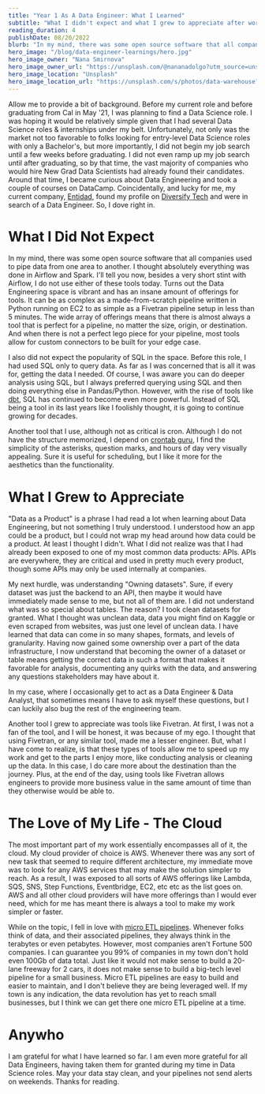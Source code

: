 ```yaml
---
title: "Year 1 As A Data Engineer: What I Learned"
subtitle: "What I didn't expect and what I grew to appreciate after working as a Data Engineer"
reading_duration: 4
publishDate: 08/20/2022
blurb: "In my mind, there was some open source software that all companies used to pipe data from one area to another. I thought absolutely everything was done in Airflow and Spark. I'll tell you now, besides a very short stint with Airflow, I do not use either of these tools today. Turns out the Data Engineering space is vibrant and has an insane amount of offerings for tools."
hero_image: "/blog/data-engineer-learnings/hero.jpg"
hero_image_owner: "Nana Smirnova"
hero_image_owner_url: "https://unsplash.com/@nananadolgo?utm_source=unsplash&utm_medium=referral&utm_content=creditCopyText"
hero_image_location: "Unsplash"
hero_image_location_url: "https://unsplash.com/s/photos/data-warehouse?utm_source=unsplash&utm_medium=referral&utm_content=creditCopyText"
---
```

Allow me to provide a bit of background. Before my current role and before graduating from Cal in May '21, I was planning to find a Data Science role. I was hoping it would be relatively simple given that I had several Data Science roles & internships under my belt. Unfortunately, not only was the market not too favorable to folks looking for entry-level Data Science roles with only a Bachelor's, but more importantly, I did not begin my job search until a few weeks before graduating. I did not even ramp up my job search until after graduating, so by that time, the vast majority of companies who would hire New Grad Data Scientists had already found their candidates. Around that time, I became curious about Data Engineering and took a couple of courses on DataCamp. Coincidentally, and lucky for me, my current company, [Entidad](https://www.entidad.io/), found my profile on [Diversify Tech](https://www.diversifytech.co/) and were in search of a Data Engineer. So, I dove right in.

# What I Did Not Expect
In my mind, there was some open source software that all companies used to pipe data from one area to another. I thought absolutely everything was done in Airflow and Spark. I'll tell you now, besides a very short stint with Airflow, I do not use either of these tools today. Turns out the Data Engineering space is vibrant and has an insane amount of offerings for tools. It can be as complex as a made-from-scratch pipeline written in Python running on EC2 to as simple as a Fivetran pipeline setup in less than 5 minutes. The wide array of offerings means that there is almost always a tool that is perfect for a pipeline, no matter the size, origin, or destination. And when there is not a perfect lego piece for your pipeline, most tools allow for custom connectors to be built for your edge case.

I also did not expect the popularity of SQL in the space. Before this role, I had used SQL only to query data. As far as I was concerned that is all it was for, getting the data I needed. Of course, I was aware you can do deeper analysis using SQL, but I always preferred querying using SQL and then doing everything else in Pandas/Python. However, with the rise of tools like [dbt](https://www.getdbt.com/), SQL has continued to become even more powerful. Instead of SQL being a tool in its last years like I foolishly thought, it is going to continue growing for decades.

Another tool that I use, although not as critical is cron. Although I do not have the structure memorized, I depend on [crontab guru](https://crontab.guru/), I find the simplicity of the asterisks, question marks, and hours of day very visually appealing. Sure it is useful for scheduling, but I like it more for the aesthetics than the functionality.

# What I Grew to Appreciate
"Data as a Product" is a phrase I had read a lot when learning about Data Engineering, but not something I truly understood. I understood how an app could be a product, but I could not wrap my head around how data could be a product. At least I thought I didn't. What I did not realize was that I had already been exposed to one of my most common data products: APIs. APIs are everywhere, they are critical and used in pretty much every product, though some APIs may only be used internally at companies. 

My next hurdle, was understanding "Owning datasets". Sure, if every dataset was just the backend to an API, then maybe it would have immediately made sense to me, but not all of them are. I did not understand what was so special about tables. The reason? I took clean datasets for granted. What I thought was unclean data, data you might find on Kaggle or even scraped from websites, was just one level of unclean data. I have learned that data can come in so many shapes, formats, and levels of granularity.  Having now gained some ownership over a part of the data infrastructure, I now understand that becoming the owner of a dataset or table means getting the correct data in such a format that makes it favorable for analysis, documenting any quirks with the data, and answering any questions stakeholders may have about it.

In my case, where I occasionally get to act as a Data Engineer & Data Analyst, that sometimes means I have to ask myself these questions, but I can luckily also bug the rest of the engineering team.

Another tool I grew to appreciate was tools like Fivetran. At first, I was not a fan of the tool, and I will be honest, it was because of my ego. I thought that using Fivetran, or any similar tool, made me a lesser engineer. But, what I have come to realize, is that these types of tools allow me to speed up my work and get to the parts I enjoy more, like conducting analysis or cleaning up the data. In this case, I do care more about the destination than the journey. Plus, at the end of the day, using tools like Fivetran allows engineers to provide more business value in the same amount of time than they otherwise would be able to.

# The Love of My Life - The Cloud
The most important part of my work essentially encompasses all of it, the cloud. My cloud provider of choice is AWS. Whenever there was any sort of new task that seemed to require different architecture, my immediate move was to look for any AWS services that may make the solution simpler to reach. As a result, I was exposed to all sorts of AWS offerings like Lambda, SQS, SNS, Step Functions, Eventbridge, EC2, etc etc as the list goes on. AWS and all other cloud providers will have more offerings than I would ever need, which for me has meant there is always a tool to make my work simpler or faster.
	
While on the topic, I fell in love with [micro ETL pipelines](https://aws.amazon.com/blogs/devops/micro-etl-pipeline-how-to-fetch-process-and-refresh-small-data-using-aws-lambda-and-aws-sam/). Whenever folks think of data, and their associated pipelines, they always think in the terabytes or even petabytes. However, most companies aren't Fortune 500 companies. I can guarantee you 99% of companies in my town don't hold even 100Gb of data total. Just like it would not make sense to build a 20-lane freeway for 2 cars, it does not make sense to build a big-tech level pipeline for a small business. Micro ETL pipelines are easy to build and easier to maintain, and I don't believe they are being leveraged well. If my town is any indication, the data revolution has yet to reach small businesses, but I think we can get there one micro ETL pipeline at a time.

# Anywho
I am grateful for what I have learned so far. I am even more grateful for all Data Engineers, having taken them for granted during my time in Data Science roles. May your data stay clean, and your pipelines not send alerts on weekends. Thanks for reading.